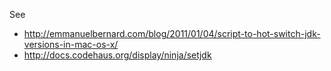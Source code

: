 See 
* http://emmanuelbernard.com/blog/2011/01/04/script-to-hot-switch-jdk-versions-in-mac-os-x/
* http://docs.codehaus.org/display/ninja/setjdk
